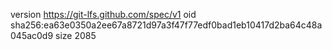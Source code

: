 version https://git-lfs.github.com/spec/v1
oid sha256:ea63e0350a2ee67a8721d97a3f47f77edf0bad1eb10417d2ba64c48a045ac0d9
size 2085
